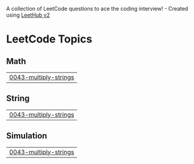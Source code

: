 A collection of LeetCode questions to ace the coding interview! - Created using [LeetHub v2](https://github.com/arunbhardwaj/LeetHub-2.0)
<!---LeetCode Topics Start-->
# LeetCode Topics
## Math
|  |
| ------- |
| [0043-multiply-strings](https://github.com/Ankitwart021/Leetcode_solutions/tree/master/0043-multiply-strings) |
## String
|  |
| ------- |
| [0043-multiply-strings](https://github.com/Ankitwart021/Leetcode_solutions/tree/master/0043-multiply-strings) |
## Simulation
|  |
| ------- |
| [0043-multiply-strings](https://github.com/Ankitwart021/Leetcode_solutions/tree/master/0043-multiply-strings) |
<!---LeetCode Topics End-->